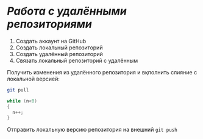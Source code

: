 # ***Работа с удалёнными репозиториями***

1. Создать аккаунт на GitHub
2. Создать локальный репозиторий
3. Создать удалённый репозиторий
4. Связать локальный репозиторий с удалённым

Получить изменения из удалённого репозитория и вқполнить слияние с локальной версией: 
```bash
git pull
```
```C#
while (n<0)
{
  n++;
}
```

Отправить локальную версию репозитория на внешний `git push`
